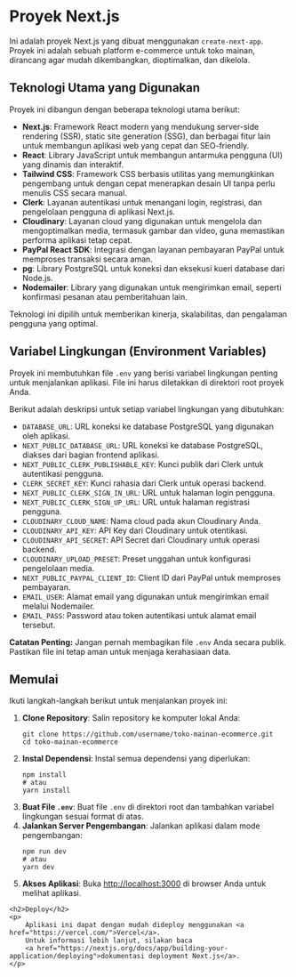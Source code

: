   <h1>Proyek Next.js</h1>
    <p>
        Ini adalah proyek Next.js yang dibuat menggunakan <code>create-next-app</code>. 
        Proyek ini adalah sebuah platform e-commerce untuk toko mainan, dirancang agar mudah 
        dikembangkan, dioptimalkan, dan dikelola.
    </p>

  <h2>Teknologi Utama yang Digunakan</h2>
    <p>Proyek ini dibangun dengan beberapa teknologi utama berikut:</p>
    <ul>
        <li><strong>Next.js</strong>: Framework React modern yang mendukung server-side rendering (SSR), static site generation (SSG), dan berbagai fitur lain untuk membangun aplikasi web yang cepat dan SEO-friendly.</li>
        <li><strong>React</strong>: Library JavaScript untuk membangun antarmuka pengguna (UI) yang dinamis dan interaktif.</li>
        <li><strong>Tailwind CSS</strong>: Framework CSS berbasis utilitas yang memungkinkan pengembang untuk dengan cepat menerapkan desain UI tanpa perlu menulis CSS secara manual.</li>
        <li><strong>Clerk</strong>: Layanan autentikasi untuk menangani login, registrasi, dan pengelolaan pengguna di aplikasi Next.js.</li>
        <li><strong>Cloudinary</strong>: Layanan cloud yang digunakan untuk mengelola dan mengoptimalkan media, termasuk gambar dan video, guna memastikan performa aplikasi tetap cepat.</li>
        <li><strong>PayPal React SDK</strong>: Integrasi dengan layanan pembayaran PayPal untuk memproses transaksi secara aman.</li>
        <li><strong>pg</strong>: Library PostgreSQL untuk koneksi dan eksekusi kueri database dari Node.js.</li>
        <li><strong>Nodemailer</strong>: Library yang digunakan untuk mengirimkan email, seperti konfirmasi pesanan atau pemberitahuan lain.</li>
    </ul>
    <p>Teknologi ini dipilih untuk memberikan kinerja, skalabilitas, dan pengalaman pengguna yang optimal.</p>

  <h2>Variabel Lingkungan (Environment Variables)</h2>
    <p>
        Proyek ini membutuhkan file <code>.env</code> yang berisi variabel lingkungan penting untuk menjalankan aplikasi. 
        File ini harus diletakkan di direktori root proyek Anda.
    </p>
    <p>Berikut adalah deskripsi untuk setiap variabel lingkungan yang dibutuhkan:</p>
    <ul>
        <li><code>DATABASE_URL</code>: URL koneksi ke database PostgreSQL yang digunakan oleh aplikasi.</li>
        <li><code>NEXT_PUBLIC_DATABASE_URL</code>: URL koneksi ke database PostgreSQL, diakses dari bagian frontend aplikasi.</li>
        <li><code>NEXT_PUBLIC_CLERK_PUBLISHABLE_KEY</code>: Kunci publik dari Clerk untuk autentikasi pengguna.</li>
        <li><code>CLERK_SECRET_KEY</code>: Kunci rahasia dari Clerk untuk operasi backend.</li>
        <li><code>NEXT_PUBLIC_CLERK_SIGN_IN_URL</code>: URL untuk halaman login pengguna.</li>
        <li><code>NEXT_PUBLIC_CLERK_SIGN_UP_URL</code>: URL untuk halaman registrasi pengguna.</li>
        <li><code>CLOUDINARY_CLOUD_NAME</code>: Nama cloud pada akun Cloudinary Anda.</li>
        <li><code>CLOUDINARY_API_KEY</code>: API Key dari Cloudinary untuk otentikasi.</li>
        <li><code>CLOUDINARY_API_SECRET</code>: API Secret dari Cloudinary untuk operasi backend.</li>
        <li><code>CLOUDINARY_UPLOAD_PRESET</code>: Preset unggahan untuk konfigurasi pengelolaan media.</li>
        <li><code>NEXT_PUBLIC_PAYPAL_CLIENT_ID</code>: Client ID dari PayPal untuk memproses pembayaran.</li>
        <li><code>EMAIL_USER</code>: Alamat email yang digunakan untuk mengirimkan email melalui Nodemailer.</li>
        <li><code>EMAIL_PASS</code>: Password atau token autentikasi untuk alamat email tersebut.</li>
    </ul>
    <p><strong>Catatan Penting:</strong> Jangan pernah membagikan file <code>.env</code> Anda secara publik. Pastikan file ini tetap aman untuk menjaga kerahasiaan data.</p>

  <h2>Memulai</h2>
    <p>Ikuti langkah-langkah berikut untuk menjalankan proyek ini:</p>
    <ol>
        <li><strong>Clone Repository</strong>: Salin repository ke komputer lokal Anda:
            <pre><code>git clone https://github.com/username/toko-mainan-ecommerce.git
cd toko-mainan-ecommerce</code></pre>
        </li>
        <li><strong>Instal Dependensi</strong>: Instal semua dependensi yang diperlukan:
            <pre><code>npm install
# atau
yarn install</code></pre>
        </li>
        <li><strong>Buat File <code>.env</code></strong>: Buat file <code>.env</code> di direktori root dan tambahkan variabel lingkungan sesuai format di atas.</li>
        <li><strong>Jalankan Server Pengembangan</strong>: Jalankan aplikasi dalam mode pengembangan:
            <pre><code>npm run dev
# atau
yarn dev</code></pre>
        </li>
        <li><strong>Akses Aplikasi</strong>: Buka <a href="http://localhost:3000">http://localhost:3000</a> di browser Anda untuk melihat aplikasi.</li>
    </ol>

    <h2>Deploy</h2>
    <p>
        Aplikasi ini dapat dengan mudah dideploy menggunakan <a href="https://vercel.com/">Vercel</a>. 
        Untuk informasi lebih lanjut, silakan baca 
        <a href="https://nextjs.org/docs/app/building-your-application/deploying">dokumentasi deployment Next.js</a>.
    </p>
